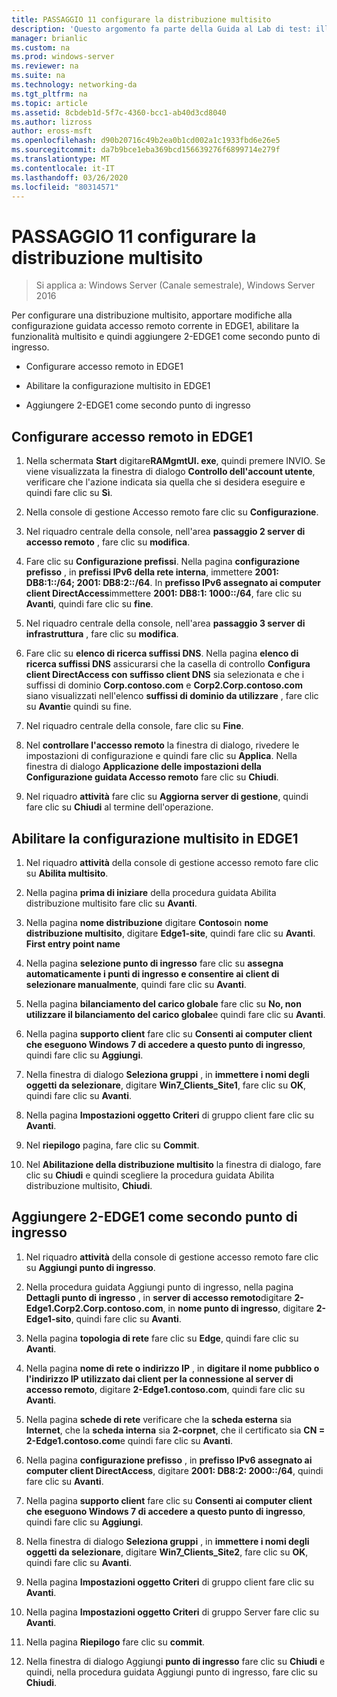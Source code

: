 ```yaml
---
title: PASSAGGIO 11 configurare la distribuzione multisito
description: 'Questo argomento fa parte della Guida al Lab di test: illustra una distribuzione multisito di DirectAccess per Windows Server 2016'
manager: brianlic
ms.custom: na
ms.prod: windows-server
ms.reviewer: na
ms.suite: na
ms.technology: networking-da
ms.tgt_pltfrm: na
ms.topic: article
ms.assetid: 8cbdeb1d-5f7c-4360-bcc1-ab40d3cd8040
ms.author: lizross
author: eross-msft
ms.openlocfilehash: d90b20716c49b2ea0b1cd002a1c1933fbd6e26e5
ms.sourcegitcommit: da7b9bce1eba369bcd156639276f6899714e279f
ms.translationtype: MT
ms.contentlocale: it-IT
ms.lasthandoff: 03/26/2020
ms.locfileid: "80314571"
---
```

# <a name="step-11-configure-the-multisite-deployment"></a>PASSAGGIO 11 configurare la distribuzione multisito

>Si applica a: Windows Server (Canale semestrale), Windows Server 2016

Per configurare una distribuzione multisito, apportare modifiche alla configurazione guidata accesso remoto corrente in EDGE1, abilitare la funzionalità multisito e quindi aggiungere 2-EDGE1 come secondo punto di ingresso.  
  
- Configurare accesso remoto in EDGE1  
  
- Abilitare la configurazione multisito in EDGE1  
  
- Aggiungere 2-EDGE1 come secondo punto di ingresso  
  
## <a name="configure-remote-access-on-edge1"></a><a name="configDA"></a>Configurare accesso remoto in EDGE1  
  
1.  Nella schermata **Start** digitare**RAMgmtUI. exe**, quindi premere INVIO. Se viene visualizzata la finestra di dialogo **Controllo dell'account utente**, verificare che l'azione indicata sia quella che si desidera eseguire e quindi fare clic su **Sì**.  
  
2.  Nella console di gestione Accesso remoto fare clic su **Configurazione**.  
  
3.  Nel riquadro centrale della console, nell'area **passaggio 2 server di accesso remoto** , fare clic su **modifica**.  
  
4.  Fare clic su **Configurazione prefissi**. Nella pagina **configurazione prefisso** , in **prefissi IPv6 della rete interna**, immettere **2001: DB8:1::/64; 2001: DB8:2::/64**. In **prefisso IPv6 assegnato ai computer client DirectAccess**immettere **2001: DB8:1: 1000::/64**, fare clic su **Avanti**, quindi fare clic su **fine**.  
  
5.  Nel riquadro centrale della console, nell'area **passaggio 3 server di infrastruttura** , fare clic su **modifica**.  
  
6.  Fare clic su **elenco di ricerca suffissi DNS**. Nella pagina **elenco di ricerca suffissi DNS** assicurarsi che la casella di controllo **Configura client DirectAccess con suffisso client DNS** sia selezionata e che i suffissi di dominio **Corp.contoso.com** e **Corp2.Corp.contoso.com** siano visualizzati nell'elenco **suffissi di dominio da utilizzare** , fare clic su **Avanti**e quindi su fine.  
  
7.  Nel riquadro centrale della console, fare clic su **Fine**.  
  
8.  Nel **controllare l'accesso remoto** la finestra di dialogo, rivedere le impostazioni di configurazione e quindi fare clic su **Applica**. Nella finestra di dialogo **Applicazione delle impostazioni della Configurazione guidata Accesso remoto** fare clic su **Chiudi**.  
  
9. Nel riquadro **attività** fare clic su **Aggiorna server di gestione**, quindi fare clic su **Chiudi** al termine dell'operazione.  
  
## <a name="enable-multisite-configuration-on-edge1"></a><a name="EnabledMultisite"></a>Abilitare la configurazione multisito in EDGE1  
  
1.  Nel riquadro **attività** della console di gestione accesso remoto fare clic su **Abilita multisito**.  
  
2.  Nella pagina **prima di iniziare** della procedura guidata Abilita distribuzione multisito fare clic su **Avanti**.  
  
3.  Nella pagina **nome distribuzione** digitare **Contoso**in **nome distribuzione multisito**, digitare **Edge1-site**, quindi fare clic su **Avanti**. **First entry point name**  
  
4.  Nella pagina **selezione punto di ingresso** fare clic su **assegna automaticamente i punti di ingresso e consentire ai client di selezionare manualmente**, quindi fare clic su **Avanti**.  
  
5.  Nella pagina **bilanciamento del carico globale** fare clic su **No, non utilizzare il bilanciamento del carico globale**e quindi fare clic su **Avanti**.  
  
6.  Nella pagina **supporto client** fare clic su **Consenti ai computer client che eseguono Windows 7 di accedere a questo punto di ingresso**, quindi fare clic su **Aggiungi**.  
  
7.  Nella finestra di dialogo **Seleziona gruppi** , in **immettere i nomi degli oggetti da selezionare**, digitare **Win7_Clients_Site1**, fare clic su **OK**, quindi fare clic su **Avanti**.  
  
8.  Nella pagina **Impostazioni oggetto Criteri** di gruppo client fare clic su **Avanti**.  
  
9. Nel **riepilogo** pagina, fare clic su **Commit**.  
  
10. Nel **Abilitazione della distribuzione multisito** la finestra di dialogo, fare clic su **Chiudi** e quindi scegliere la procedura guidata Abilita distribuzione multisito, **Chiudi**.  
  
## <a name="add-2-edge1-as-a-second-entry-point"></a><a name="AddEP"></a>Aggiungere 2-EDGE1 come secondo punto di ingresso  
  
1.  Nel riquadro **attività** della console di gestione accesso remoto fare clic su **Aggiungi punto di ingresso**.  
  
2.  Nella procedura guidata Aggiungi punto di ingresso, nella pagina **Dettagli punto di ingresso** , in **server di accesso remoto**digitare **2-Edge1.Corp2.Corp.contoso.com**, in **nome punto di ingresso**, digitare **2-Edge1-sito**, quindi fare clic su **Avanti**.  
  
3.  Nella pagina **topologia di rete** fare clic su **Edge**, quindi fare clic su **Avanti**.  
  
4.  Nella pagina **nome di rete o indirizzo IP** , in **digitare il nome pubblico o l'indirizzo IP utilizzato dai client per la connessione al server di accesso remoto**, digitare **2-Edge1.contoso.com**, quindi fare clic su **Avanti**.  
  
5.  Nella pagina **schede di rete** verificare che la **scheda esterna** sia **Internet**, che la **scheda interna** sia **2-corpnet**, che il certificato sia **CN = 2-Edge1.contoso.com**e quindi fare clic su **Avanti**.  
  
6.  Nella pagina **configurazione prefisso** , in **prefisso IPv6 assegnato ai computer client DirectAccess**, digitare **2001: DB8:2: 2000::/64**, quindi fare clic su **Avanti**.  
  
7.  Nella pagina **supporto client** fare clic su **Consenti ai computer client che eseguono Windows 7 di accedere a questo punto di ingresso**, quindi fare clic su **Aggiungi**.  
  
8.  Nella finestra di dialogo **Seleziona gruppi** , in **immettere i nomi degli oggetti da selezionare**, digitare **Win7_Clients_Site2**, fare clic su **OK**, quindi fare clic su **Avanti**.  
  
9. Nella pagina **Impostazioni oggetto Criteri** di gruppo client fare clic su **Avanti**.  
  
10. Nella pagina **Impostazioni oggetto Criteri** di gruppo Server fare clic su **Avanti**.  
  
11. Nella pagina **Riepilogo** fare clic su **commit**.  
  
12. Nella finestra di dialogo Aggiungi **punto di ingresso** fare clic su **Chiudi** e quindi, nella procedura guidata Aggiungi punto di ingresso, fare clic su **Chiudi**.  
  


